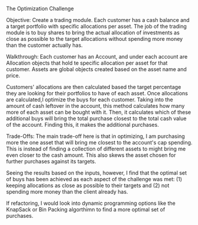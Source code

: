 The Optimization Challenge

Objective: 
Create a trading module. Each customer has a cash balance and a target portfolio with specific allocations per asset.  The job of the trading module is to buy shares to bring the actual allocation of investments as close as possible to the target allocations without spending more money than the customer actually has.

Walkthrough:
Each customer has an Account, and under each account are Allocation objects that hold te specific allocation per asset for that customer. Assets are global objects created based on the asset name and price.

Customers' allocations are then calculated based the target percentage they are looking for their portfolios to have of each asset. Once allocations are calculated,I optimize the buys for each customer. Taking into the amount of cash leftover in the account, this method calculates how many more of each asset can be bought with it. Then, it calculates which of these additional buys will bring the total purchase closest to the total cash value of the account. Finding this, it makes the additional purchases.

Trade-Offs:
The main trade-off here is that in optimizing, I am purchasing more the one asset that will bring me closest to the account's cap spending. This is instead of finding a collection of different assets to might bring me even closer to the cash amount. This also skews the  asset chosen for further purchases against its targets. 

Seeing the results based on the inputs, however, I find that the optimal set of buys has been achieved as each aspect of the challenge was met: (1) keeping allocations as close as possible to their targets and (2) not spending more money than the client already has. 

If refactoring, I would look into dynamic programming options like the KnapSack or Bin Packing algorthimn to find a more optimal set of purchases.
